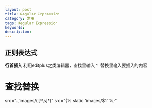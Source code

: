 ```yaml
---
layout: post
title: Regular Expression
category: 常用
tags: Regular Expression
keywords: 
description: 
---
```


## 正则表达式
**行首插入**  利用editplus之类编辑器，查找里输入 ^  替换里输入要插入的内容

# 查找替换
src="../images/(.[^\s]*)"
src="{% static 'images/$1' %}"
